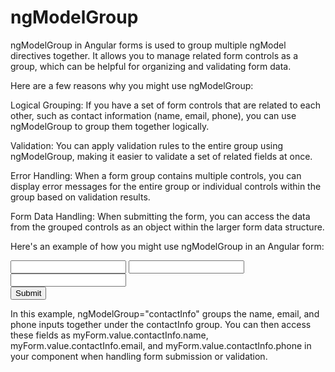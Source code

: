 # ngModelGroup

ngModelGroup in Angular forms is used to group multiple ngModel directives together. It allows you to manage related form controls as a group, which can be helpful for organizing and validating form data.

Here are a few reasons why you might use ngModelGroup:

Logical Grouping: If you have a set of form controls that are related to each other, such as contact information (name, email, phone), you can use ngModelGroup to group them together logically.

Validation: You can apply validation rules to the entire group using ngModelGroup, making it easier to validate a set of related fields at once.

Error Handling: When a form group contains multiple controls, you can display error messages for the entire group or individual controls within the group based on validation results.

Form Data Handling: When submitting the form, you can access the data from the grouped controls as an object within the larger form data structure.

Here's an example of how you might use ngModelGroup in an Angular form:


<form #myForm="ngForm">
  <div ngModelGroup="contactInfo">
    <input type="text" name="name" ngModel required>
    <input type="email" name="email" ngModel required>
    <input type="tel" name="phone" ngModel required>
  </div>
  <button type="submit" [disabled]="myForm.invalid">Submit</button>
</form>

In this example, ngModelGroup="contactInfo" groups the name, email, and phone inputs together under the contactInfo group. You can then access these fields as myForm.value.contactInfo.name, myForm.value.contactInfo.email, and myForm.value.contactInfo.phone in your component when handling form submission or validation.